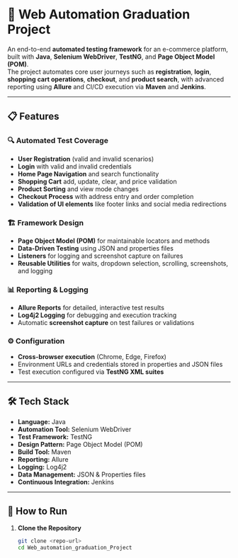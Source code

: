 # 🛒 Web Automation Graduation Project

An end-to-end **automated testing framework** for an e-commerce platform, built with **Java**, **Selenium WebDriver**, **TestNG**, and **Page Object Model (POM)**.  
The project automates core user journeys such as **registration**, **login**, **shopping cart operations**, **checkout**, and **product search**, with advanced reporting using **Allure** and CI/CD execution via **Maven** and **Jenkins**.

---

## 📋 Features

### 🔍 Automated Test Coverage
- **User Registration** (valid and invalid scenarios)
- **Login** with valid and invalid credentials
- **Home Page Navigation** and search functionality
- **Shopping Cart** add, update, clear, and price validation
- **Product Sorting** and view mode changes
- **Checkout Process** with address entry and order completion
- **Validation of UI elements** like footer links and social media redirections

### 🏗️ Framework Design
- **Page Object Model (POM)** for maintainable locators and methods
- **Data-Driven Testing** using JSON and properties files
- **Listeners** for logging and screenshot capture on failures
- **Reusable Utilities** for waits, dropdown selection, scrolling, screenshots, and logging

### 📊 Reporting & Logging
- **Allure Reports** for detailed, interactive test results
- **Log4j2 Logging** for debugging and execution tracking
- Automatic **screenshot capture** on test failures or validations

### ⚙️ Configuration
- **Cross-browser execution** (Chrome, Edge, Firefox)
- Environment URLs and credentials stored in properties and JSON files
- Test execution configured via **TestNG XML suites**

---

## 🛠️ Tech Stack
- **Language:** Java
- **Automation Tool:** Selenium WebDriver
- **Test Framework:** TestNG
- **Design Pattern:** Page Object Model (POM)
- **Build Tool:** Maven
- **Reporting:** Allure
- **Logging:** Log4j2
- **Data Management:** JSON & Properties files
- **Continuous Integration:** Jenkins

---

## 🚀 How to Run

1. **Clone the Repository**
   ```bash
   git clone <repo-url>
   cd Web_automation_graduation_Project
